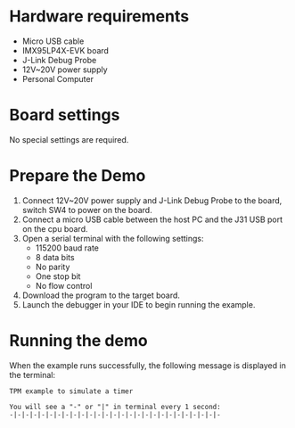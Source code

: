 Hardware requirements
=====================
- Micro USB cable
- IMX95LP4X-EVK board
- J-Link Debug Probe
- 12V~20V power supply
- Personal Computer

Board settings
==============
No special settings are required.

Prepare the Demo
===============
1.  Connect 12V~20V power supply and J-Link Debug Probe to the board, switch SW4 to power on the board.
2.  Connect a micro USB cable between the host PC and the J31 USB port on the cpu board.
3.  Open a serial terminal with the following settings:
    - 115200 baud rate
    - 8 data bits
    - No parity
    - One stop bit
    - No flow control
4.  Download the program to the target board.
5.  Launch the debugger in your IDE to begin running the example.

Running the demo
===============
When the example runs successfully, the following message is displayed in the terminal:

~~~~~~~~~~~~~~~~~~~~~~~~~~~~~~~~~~~~~~~~~~~~~~~~~~~~~~~~~~~~~~~~~~~~~~~~~~~~~~
TPM example to simulate a timer

You will see a "-" or "|" in terminal every 1 second:
-|-|-|-|-|-|-|-|-|-|-|-|-|-|-|-|-|-|-|-|-|-|-|-|-|-|-
~~~~~~~~~~~~~~~~~~~~~~~~~~~~~~~~~~~~~~~~~~~~~~~~~~~~~~~~~~~~~~~~~~~~~~~~~~~~~~

